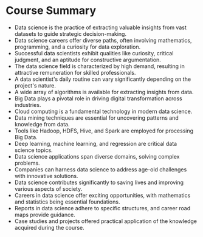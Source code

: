 # Course Summary

* Data science is the practice of extracting valuable insights from vast datasets to guide strategic decision-making.
* Data science careers offer diverse paths, often involving mathematics, programming, and a curiosity for data exploration.
* Successful data scientists exhibit qualities like curiosity, critical judgment, and an aptitude for constructive argumentation.
* The data science field is characterized by high demand, resulting in attractive remuneration for skilled professionals.
* A data scientist's daily routine can vary significantly depending on the project's nature.
* A wide array of algorithms is available for extracting insights from data.
* Big Data plays a pivotal role in driving digital transformation across industries.
* Cloud computing is a fundamental technology in modern data science.
* Data mining techniques are essential for uncovering patterns and knowledge from data.
* Tools like Hadoop, HDFS, Hive, and Spark are employed for processing Big Data.
* Deep learning, machine learning, and regression are critical data science topics.
* Data science applications span diverse domains, solving complex problems.
* Companies can harness data science to address age-old challenges with innovative solutions.
* Data science contributes significantly to saving lives and improving various aspects of society.
* Careers in data science offer exciting opportunities, with mathematics and statistics being essential foundations.
* Reports in data science adhere to specific structures, and career road maps provide guidance.
* Case studies and projects offered practical application of the knowledge acquired during the course.